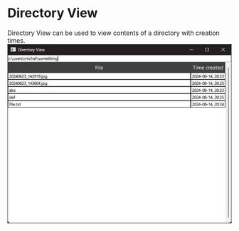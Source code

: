 # Directory View
Directory View can be used to view contents of a directory with creation times.
![screenshot](screenshots/screenshot.jpg)
